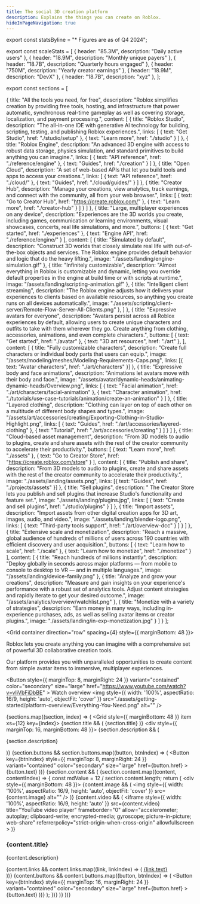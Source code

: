 ```yaml
---
title: The social 3D creation platform
description: Explains the things you can create on Roblox.
hideInPageNavigation: true
---
```


export const statsByline = "* Figures are as of Q4 2024";

export const scaleStats = [
  { header: "85.3M", description: "Daily active users" },
  { header: "18.9M", description: "Monthly unique payers" },
  { header: "18.7B", description: "Quarterly hours engaged" },
  { header: "750M", description: "Yearly creator earnings" },
  { header: "18.9M", description: "DevX" },
  { header: "18.7B", description: "xyz" },
];

export const sections = [

  {
    title: "All the tools you need, for free",
    description: "Roblox simplifies creation by providing free tools, hosting, and infrastructure that power automatic, synchronous real-time gameplay as well as covering storage, localization, and payment processing.",
    content: [
      {
        title: "Roblox Studio",
        description: "The all-in-one IDE with generative AI technology for building, scripting, testing, and publishing Roblox experiences.",
        links: [
          { text: "Get Studio", href: "./studio/setup" },
          { text: "Learn more", href: "./studio" }
        ]
      },
      {
        title: "Roblox Engine",
        description: "An advanced 3D engine with access to robust data storage, physics simulation, and standard primitives to build anything you can imagine.",
        links: [
          { text: "API reference", href: "./reference/engine" },
          { text: "Guides", href: "./creation" }
        ]
      },
      {
        title: "Open Cloud",
        description: "A set of web-based APIs that let you build tools and apps to access your creations.",
        links: [
          { text: "API reference", href: "./cloud/" },
          { text: "Guides", href: "./cloud/guides/" }
        ]
      },
      {
        title: "Creator Hub",
        description: "Manage your creations, view analytics, track earnings, and connect with the community, all from your web browser.",
        links: [
          { text: "Go to Creator Hub", href: "https://create.roblox.com/" },
          { text: "Learn more", href: "./creator-hub" }
        ]
      }
    ]
  },
  {
    title: "Large, multiplayer experiences on any device",
    description: "Experiences are the 3D worlds you create, including games, communication or learning environments, visual showcases, concerts, real life simulations, and more.",
    buttons: [
      { text: "Get started", href: "./experiences" },
      { text: "Engine API", href: "./reference/engine/" }
    ],
    content: [
      {
        title: "Simulated by default",
        description: "Construct 3D worlds that closely simulate real life with out-of-the-box objects and services. The Roblox engine provides default behavior and logic that do the heavy lifting.",
        image: "./assets/landing/engine-simulation.gif"
      },
      {
        title: "Infinitely customizable",
        description: "Almost everything in Roblox is customizable and dynamic, letting you override default properties in the engine at build time or with scripts at runtime.",
        image: "/assets/landing/scripting-animation.gif"
      },
      {
        title: "Intelligent client streaming",
        description: "The Roblox engine adjusts how it delivers your experiences to clients based on available resources, so anything you create runs on all devices automatically.",
        image: "./assets/scripting/client-server/Remote-Flow-Server-All-Clients.png"
      },
    ]
  },
  {
    title: "Expressive avatars for everyone",
    description: "Avatars persist across all Roblox experiences by default, allowing users to create unique characters and outfits to take with them wherever they go. Create anything from clothing, accessories, animations, and even complete characters.",
    buttons: [
      { text: "Get started", href: "./avatar" },
      { text: "3D art resources", href: "./art" },
    ],
    content: [
      {
        title: "Fully customizable characters",
        description: "Create full characters or individual body parts that users can equip.",
        image: "/assets/modeling/meshes/Modeling-Requirements-Caps.png",
        links: [{ text: "Avatar characters", href: "./art/characters" }]
      },
      {
        title: "Expressive body and face animations",
        description: "Animations let avatars move with their body and face.",
        image: "/assets/avatar/dynamic-heads/animating-dynamic-heads/Overview.png",
        links: [
          { text: "Facial animation", href: "./art/characters/facial-animation" },
          { text: "Character animation", href: "./tutorials/use-case-tutorials/animation/create-an-animation" }
        ]
      },
      {
        title: "Layered clothing",
        description: "Clothing can layer on top of each other on a multitude of different body shapes and types.",
        image: "/assets/art/accessories/creating/Exporting-Clothing-in-Studio-Highlight.png",
        links: [
          { text: "Guides", href: "./art/accessories/layered-clothing" },
          { text: "Tutorial", href: "./art/accessories/creating" }
        ]
      }
    ]
  },
  {
    title: "Cloud-based asset management",
    description: "From 3D models to audio to plugins, create and share assets with the rest of the creator community to accelerate their productivity.",
    buttons: [
      { text: "Learn more", href: "./assets" },
      { text: "Go to Creator Store", href: "https://create.roblox.com/store" }
    ],
    content: [
      {
        title: "Publish and share",
        description: "From 3D models to audio to plugins, create and share assets with the rest of the creator community to accelerate their productivity.",
        image: "./assets/landing/assets.png",
        links: [{ text: "Guides", href: "./projects/assets" }]
      },
      {
        title: "Sell plugins",
        description: " The Creator Store lets you publish and sell plugins that increase Studio's functionality and feature set.",
        image: "./assets/landing/plugins.jpg",
        links: [
          { text: "Create and sell plugins", href: "./studio/plugins" }
        ]
      },
      {
        title: "Import assets",
        description: "Import assets from other digital creation apps for 3D art, images, audio, and video.",
        image: "./assets/landing/blender-logo.png",
        links: [
          { text: "Third-party tools support", href: "./art/overview-dcc" }
        ]
      }
    ]
  },
  {
    title: "Extensive scale and monetization",
    description: "Reach a massive, global audience of hundreds of millions of users across 190 countries with efficient discovery and user acquisition.",
    buttons: [
      { text: "Learn how to scale", href: "./scale" },
      { text: "Learn how to monetize", href: "./monetize" }
    ],
    content: [
      {
        title: "Reach hundreds of millions instantly",
        description: "Deploy globally in seconds across major platforms — from mobile to console to desktop to VR — and in multiple languages.",
        image: "/assets/landing/device-family.png"
      },
      {
        title: "Analyze and grow your creations",
        description: "Measure and gain insights on your experience's performance with a robust set of analytics tools. Adjust content strategies and rapidly iterate to get your desired outcome.",
        image: "/assets/analytics/overview/watchlist.png"
      },
      {
        title: "Monetize with a variety of strategies",
        description: "Earn money in many ways, including in-experience purchases, ads, as well as selling avatar items or creator plugins.",
        image: "./assets/landing/in-exp-monetization.jpg"
      }
    ]
  }
];

<Grid container direction="row" spacing={4} style={{ marginBottom: 48 }}>
  <Grid item xs={12} md={5}>
    <p>Roblox lets you create anything you can imagine with a comprehensive set of powerful 3D collaborative creation tools.</p>
    <p>Our platform provides you with unparalleled opportunities to create content from simple avatar items to immersive, multiplayer experiences.</p>
      <Button
        style={{ marginTop: 8, marginRight: 24 }}
        variant="contained"
        color="secondary"
        size="large"
        href="https://www.youtube.com/watch?v=vIiVbFiDbBE"
      >
        Watch overview
      </Button>
  </Grid>
  <Grid item xs={12} md={7}>
    <img
      style={{ width: '100%', aspectRatio: 16/9, height: 'auto', objectFit: 'cover' }}
      src="./assets/getting-started/platform-overview/Everything-You-Need.png"
      alt=""
    />
  </Grid>
</Grid>

{sections.map((section, index) => (
  <Grid style={{ marginBottom: 48 }} item xs={12} key={index}>
    {section.title && (
      <Typography variant='h1'>{section.title}</Typography>
    )}
    <div style={{ marginTop: 16, marginBottom: 48 }}>
      {section.description && (
        <p>{section.description}</p>
      )}
      {section.buttons && section.buttons.map((button, btnIndex) => (
        <Button
          key={btnIndex}
          style={{ marginTop: 8, marginRight: 24 }}
          variant="contained"
          color="secondary"
          size="large"
          href={button.href}
        >
          {button.text}
        </Button>
      ))}
    </div>
    {section.content && (
      <Grid container spacing={4}>
        {section.content.map((content, contentIndex) => {
          const mdValue = 12 / section.content.length;
          return (
            <Grid item xs={12} sm={6} md={mdValue} key={contentIndex}>
              <div style={{ marginBottom: 48 }}>
                {content.image && (
                  <img
                    style={{ width: '100%', aspectRatio: 16/9, height: 'auto', objectFit: 'cover' }}
                    src={content.image}
                    alt=""
                  />
                )}
                {content.video && (
                  <iframe
                    style={{ width: '100%', aspectRatio: 16/9, height: 'auto' }}
                    src={content.video}
                    title="YouTube video player"
                    frameborder="0"
                    allow="accelerometer; autoplay; clipboard-write; encrypted-media; gyroscope; picture-in-picture; web-share"
                    referrerpolicy="strict-origin-when-cross-origin"
                    allowfullscreen
                  ></iframe>
                )}
                <h3>{content.title}</h3>
                <p>{content.description}</p>
                {content.links && content.links.map((link, linkIndex) => (
                  <a href={link.href} key={linkIndex}>
                    <Typography variant='buttonLarge'>{link.text}</Typography><br />
                  </a>
                ))}
                {content.buttons && content.buttons.map((button, btnIndex) => (
                  <Button
                    key={btnIndex}
                    style={{ marginTop: 16, marginRight: 24 }}
                    variant="contained"
                    color="secondary"
                    size="large"
                    href={button.href}
                  >
                    {button.text}
                  </Button>
                ))}
              </div>
            </Grid>
          );
        })}
      </Grid>
    )}
  </Grid>
))}
